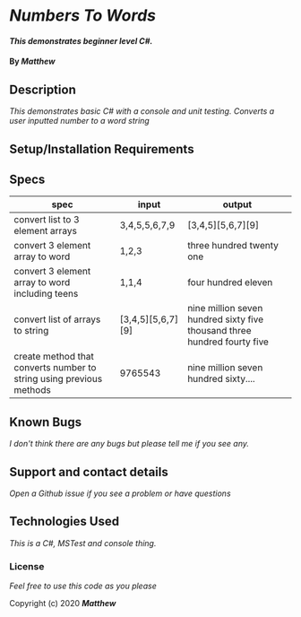 
# _Numbers To Words_

#### _This demonstrates beginner level C#._

#### By _**Matthew**_


## Description

_This demonstrates basic C# with a console and unit testing._
_Converts a user inputted number to a word string_
        
## Setup/Installation Requirements

## Specs
| spec | input | output |
|-|-|-|
| convert list to 3 element arrays | 3,4,5,5,6,7,9 | [3,4,5][5,6,7][9] |
| convert 3 element array to word | 1,2,3 | three hundred twenty one |
| convert 3 element array to word including teens | 1,1,4 | four hundred eleven |
| convert list of arrays to string | [3,4,5][5,6,7][9] | nine million seven hundred sixty five thousand three hundred fourty five |
| create method that converts number to string using previous methods | 9765543 | nine million seven hundred sixty.... |

## Known Bugs

_I don't think there are any bugs but please tell me if you see any._

## Support and contact details

_Open a Github issue if you see a problem or have questions_

## Technologies Used

_This is a C#, MSTest and console thing._

### License

*Feel free to use this code as you please*

Copyright (c) 2020 **_Matthew_**
